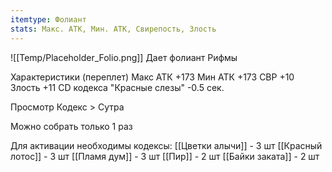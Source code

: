 ```yaml
---
itemtype: Фолиант
stats: Макс. АТК, Мин. АТК, Свирепость, Злость
---
```

![[Temp/Placeholder_Folio.png]]
Дает фолиант Рифмы

Характеристики (переплет)
Макс АТК +173
Мин АТК +173
СВР +10
Злость +11
CD кодекса "Красные слезы" -0.5 сек.

Просмотр Кодекс > Сутра

Можно собрать только 1 раз

Для активации необходимы кодексы: 
[[Цветки алычи]]  - 3 шт
[[Красный лотос]]  - 3 шт
[[Пламя дум]]  - 3 шт
[[Пир]]  - 2 шт
[[Байки заката]]  - 2 шт

